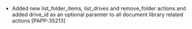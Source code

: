 * Added new list_folder_items, list_drives and remove_folder actions and added drive_id as an optional paramter to all document library related actions [PAPP-35213]
